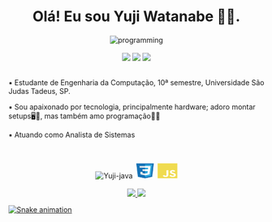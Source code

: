  <h1 align="center"> Olá! Eu sou Yuji Watanabe 👨‍💻. </h1>
 <div align="center">
    <img align="center" height="200" width="230" alt="programming" src="https://media.giphy.com/media/10FwycrnAkpshW/giphy.gif">
 </div>
 <br>
 <div align="center">
  <a href="https://instagram.com/yuji.watanabe" target="_blank"><img src="https://img.shields.io/badge/-Instagram-%23E4405F?style=for-the-badge&logo=instagram&logoColor=white" target="_blank"></a>
  <a href="https://www.linkedin.com/in/yuji-watanabe1/" target="_blank"><img src="https://img.shields.io/badge/-LinkedIn-%230077B5?style=for-the-badge&logo=linkedin&logoColor=white" target="_blank"></a>
  <a href="https://github.com/axcel0773" target="_blank"><img src="https://img.shields.io/badge/GitHub-100000?style=for-the-badge&logo=github&logoColor=white" target="_blank"></a>
</div>
<br>
<div align="start">
  <p> ▪️ Estudante de Engenharia da Computação, 10ª semestre, Universidade São Judas Tadeus, SP.</p>
  <p> ▪️ Sou apaixonado por tecnologia, principalmente hardware; adoro montar setups🖥️🔧, mas também amo programação🧑‍💻</p>
  <p> ▪️ Atuando como Analista de Sistemas </p>
  <br>
</div>
 
 <div style="display: inline_block" align="center">
  <br>
   <img alt="Yuji-java" height="30" width="40" src="[https://raw.githubusercontent.com/devicons/devicon/master/icons/html5/html5-original.svg](https://img.shields.io/badge/Java-ED8B00?style=for-the-badge&logo=openjdk&logoColor=white)">
   <img alt="Yuji-CSS" height="30" width="40" src="https://raw.githubusercontent.com/devicons/devicon/master/icons/css3/css3-original.svg">
   <img alt="Yuji-Js" height="30" width="40" src="https://raw.githubusercontent.com/devicons/devicon/master/icons/javascript/javascript-plain.svg">
 </div>
 <br>
 
 <div align="center">
  <a href="https://github.com/axcel0773">
  <img height="180em" src="https://github-readme-stats-sigma-five.vercel.app/api?username=axcel0773&show_icons=true&theme=tokyonight&include_all_commits=true&count_private=true"/>
  <img height="180em" src="https://github-readme-stats-sigma-five.vercel.app/api/top-langs/?username=axcel0773&layout=compact&langs_count=7&theme=tokyonight"/>
</div>
  
![Snake animation](https://github.com/axcel0773/axcel0773/blob/output/github-contribution-grid-snake.svg)



  
  
